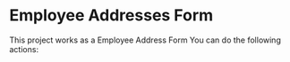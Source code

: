 # Employee Addresses Form

This project works as a Employee Address Form
You can do the following actions:

